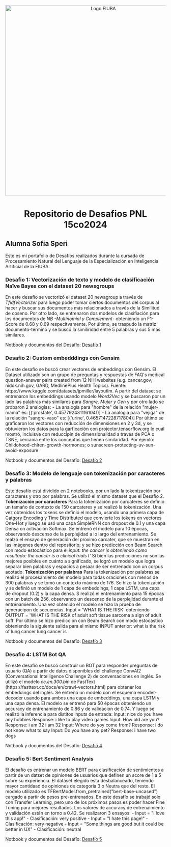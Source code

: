 <p align="center">
<img src="https://github.com/user-attachments/assets/df5a0b14-2842-4af8-901a-3b5c22fe57ab" alt="Logo FIUBA" width="600" align="center"/>
</p>
<h1 align="center"> Repositorio de Desafios PNL 15co2024 </h1>
<h2>Alumna Sofia Speri</h2>
Este es mi portafolio de Desafíos realizados durante la cursada de Procesamiento Natural del Lenguaje de la Especialización en Inteligencia Artificial de la FIUBA. 

<h3>Desafio 1: Vectorización de texto y modelo de clasificación Naïve Bayes con el dataset 20 newsgroups</h3>
<p>En este desafío se vectorizó el dataset 20 newagroup a través de <i>TfidfVectorizer</i> para luego poder tomar ciertos documentos del corpus al hacer y buscar sus documentos más relacionados a través de la Similitud de coseno. Por otro lado, se entrenaron dos modelos de clasifiación para los documentos de <i> NB -Multinomial y Complement- </i> obteniendo un F1-Score de 0.68 y 0.69 respecitvamente. Por último, se traspudo la matriz documento-término y se buscó la similiridad entre 5 palabras y sus 5 más similares. </p>

Notbook y documentos del Desafío: [Desafío 1](./Desafio_1/)

<h3>Desafio 2: Custom embedddings con Gensim</h3>
<p>En este desafío se buscó crear vectores de embeddings con Gensim. El Dataset utilizado son un grupo de preguntas y respuestas de FAQ's medical question-answer pairs created from 12 NIH websites (e.g. cancer.gov, niddk.nih.gov, GARD, MedlinePlus Health Topics). Fuente: https://www.kaggle.com/datasets/jpmiller/layoutlm.
A partir del dataset se entrenaron los embeddings usando modelo <i>Word2Vec</i> y se buscaron por un lado las palabras más similares para <i>Sangre, Mujer y Gen</i> y por otro lado se probaron 2 analogías:
  - La analogía para "hombre" de la relación "mujer-mama" es: [('prostate', 0.4577924311161041)]
  - La analogía para "vejiga" de la relación "sangre-vaso" es: [('urine', 0.4657147228717804)]
Por último se graficaron los vectores con reducción de dimensiones en 2 y 3d, y se obtuvieron los datos para la garficación con projector.tensorflow.org lo cuál mostró, incluisve con reduccipin de dimensionalidad a través de PCA o TSNE, cercanía entre los conceptos que tienen similaridad. Por ejemlo: Childohood-chlren-growth-hormones; o sunscreen-protecting-uv-sun-avoid-exposure
</p>

Notbook y documentos del Desafío: [Desafío 2](./Desafio_2/)

<h3>Desafio 3: Modelo de lenguaje con tokenización por caracteres y palabras</h3>
<p>Este desafío está dividido en 2 notebooks, por un lado la tokenización por caracteres y otro por palabras. Se utilizó el mismo dataset que el Desafío 2.
<b>Tokenización por caracteres</b>
Para la tokenización por carcateres se definió un tamaño de contexto de 150 carcateres y se realizó la tokenización. Una vez obtenidos los tokens se definió el modelo, usando una primera capa de Catgory Encoding y Time Distributed que convierte los tokens en vectores One-Hot y luego se usó una capa SimpleRNN con dropout de 0.1 y una capa Densa cn activación Softmax. Se entrenó el modelo para 10 épocas, observando descenso de la perplejidad a lo largo del entrenamiento. Se realzó el ensayo de generación del proximo carcater, que se muestran en las imágenes dentro del repositorio; y  se hizo predicción con Beam Search con modo estocástico para el <i>input: the cancer is obteniendo como resultado: the cancer is a clinical trials t'</i>
Si bien las predicciónes no son las mejores posibles en cuánto a significado, se logró un modelo que logra separar bien palabras y espacios a pesaar de ser entrenado con un corpus acotado.
<b>Tokenización por palabras</b>
Para la tokenización por palabras se realizó el procesamiento del modelo para todas oraciones con menos de 300 palabras y se tomó un contexto máximo de 176. Se hizo la tokenización y se definió un modelo de 1 capa de embeddings, 1 capa LSTM, una capa de dropout (0.2) y la capa densa. S realizó el entrenamiento para 15 épocas con un batch de 256, observando un descenso de la perplejidad durante el entrenamiento.
Una vez obtenido el modelo se hizo la prueba de generacipon de secuencias. Input = 'WHAT IS THE RISK' obteniendo OUTPUT = 'WHAT IS THE RISK of adult soft tissue sarcoma a sign of adult soft'
Por último se hizo predicción con Beam Search con modo estocástico obteniendo la siguiente salida para el mismo INPUT anterior: what is the risk of lung cancer lung cancer is
</p>

Notbook y documentos del Desafío: [Desafío 3](./Desafio_3/)

<h3>Desafio 4: LSTM Bot QA</h3>
<p>En este desafío se buscó construir un BOT para responder preguntas de usuario (QA) a partir de datos disponibles del challenge ConvAI2 (Conversational Intelligence Challenge 2) de conversaciones en inglés. Se utilizó el modelo <i>cc.en.300.bin</i> de FastText (https://fasttext.cc/docs/en/crawl-vectors.html) para obtener los embeddings del inglés. 
Se entrenó un modelo con el esquema encoder-decoder usando para ambos una capa de embeddings, una capa LSTM y una capa densa. El modelo se entrenó para 50 épocas obteniendo un accuracy de entrenamiento de 0.86 y de validacion de 0.74. Y luego se realizó la inferencia para distitos inputs de entrada:
Input: nice do you have any hobbies 
  Response: i like to play video games  
Input: How old are you?
  Response: i am 32 i am 32
Input: Where do yoy come from?
  Response: i do not know what to say
Input: Do you have any pet?
  Response: i have two dogs
</p>

Notbook y documentos del Desafío: [Desafío 4](./Desafio_4/)

<h3>Desafio 5: Bert Sentiment Analysis</h3>
<p>El desafío es entrenar un modelo BERT para clasificación de sentimientos a partir de un datset de opiniones de usuarios que definen un score de 1 a 5 sobre su experiencia. El dataset elegido está desbalanceado, teniendo mayor cantidaad de opiniones de categoria 3 o Neutra que del resto. 
El modelo utilizado es  TFBertModel.from_pretrained("bert-base-uncased") cargado a partir de pesos pre-entrenados. En este desafío se trabajó solo con Transfer Learning, pero uno de los próximos pasos es poder hacer Fine Tuning para mejores resultados. Los valores de accuracy de entrenaimiento y validación están en torno a 0.42.
Se realizaron 3 ensayos:
- Input = "I love this app!"
  - Clasificación: very positive
- Input = "I hate this page!"
  - Clasificación: very negative
- Input = "Some things are good but it could be better in UX"
  - Clasificación: neutral
</p>

Notbook y documentos del Desafío: [Desafío 5](./Desafío_5/)
